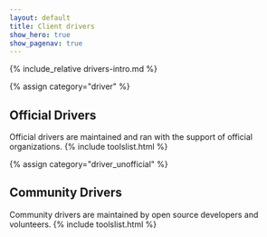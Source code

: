 ```yaml
---
layout: default
title: Client drivers
show_hero: true
show_pagenav: true
---
```


{% include_relative drivers-intro.md %}

{% assign category="driver" %}
## Official Drivers
Official drivers are maintained and ran with the support of official 
organizations.
{% include toolslist.html %}


{% assign category="driver_unofficial" %}
## Community Drivers
Community drivers are maintained by open source developers and volunteers.
{% include toolslist.html %}
